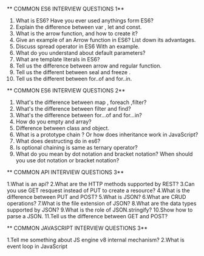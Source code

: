  ** COMMON ES6 INTERVIEW QUESTIONS 1**

1. What is ES6? Have you ever used anythings form ES6?
2. Explain the difference between var , let and const.
3. What is the arrow function, and how to create it?
4. Give an example of an Arrow function in ES6? List down its advantages.
5. Discuss spread operator in ES6 With an example.
6. What do you understand about default parameters?
7. What are template literals in ES6?
8. Tell us the difference between arrow and regular function.
9. Tell us the different between seal and freeze .
10. Tell us the different between for..of and for..in.                                                                                      
                                                                                      
 ** COMMON ES6 INTERVIEW QUESTIONS 2**
 
 1. What's the difference between map , foreach ,filter?
 2. What's the difference between filter and find?
 3. What's the difference between for...of and for...in?
 4. How do you empty and array?
 5. Difference between class and object.
 6. What is a prototype chain ? Or how does inheritance work in JavaScript?
 7. What does destructing do in es6?
 8. Is optional chaining is same as ternary operator?
 9. What do you mean by dot notation and bracket notation? When should you use dot notation or bracket notation?

 ** COMMON API INTERVIEW QUESTIONS 3**
 
1.What is an api?
2.What are the  HTTP methods supported by REST?
3.Can you use GET resquest instead of PUT to create a resource?
4.What is the difference between PUT and POST?
5.What is JSON?
6.What are CRUD operations?
7.What is the file extension of JSON?
8.What are the data types supported by JSON?
9.What is the role of JSON.stringify?
10.Show how to parse a JSON.
11.Tell us the difference between GET and POST?

** COMMON JAVASCRIPT INTERVIEW QUESTIONS 3**

1.Tell me something about JS engine v8 internal mechanism?
2.What is event loop in JavaScript
